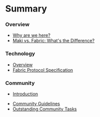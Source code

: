 # Summary

### Overview
- [Why are we here?][why-are-we-here]
- [Maki vs. Fabric: What's the Difference?][maki-vs-fabric]

### Technology
- [Overview][fabric-overview]
- [Fabric Protocol Specification][fabric-protocol]

### Community
* [Introduction](source/snippets/introduction.md)
- [Community Guidelines][community-guidelines]
- [Outstanding Community Tasks][outstanding-tasks]

[chat]: https://chat.maki.io/
[slack]: https://www.youtube.com/watch?v=W8_tGC8pNvI
[slack-apps]: https://slack.com/downloads
[why-are-we-here]: source/snippets/why-are-we-here.md
[maki-vs-fabric]: https://maki-dev.slack.com/files/chrisinajar/F16EBB88K/Elevator_Speach
[fabric-overview]: source/snippets/fabric.md
[fabric-protocol]: https://maki-dev.slack.com/files/martindale/F170LP2HL/fabric_protocol_specification.md
[community-guidelines]: https://maki-dev.slack.com/files/martindale/F1565BS5P/Community_Guidelines.md
[outstanding-tasks]: https://maki-dev.slack.com/files/martindale/F1ARP5JKV/Outstanding_Community_Tasks
[maki-remote]: https://github.com/martindale/maki-remote
[maki-auth-flex]: https://github.com/martindale/maki-auth-flex
[waffle]: https://waffle.io/martindale/maki
[snarl]: https://github.com/martindale/snarl


[#product]: https://maki.io/topics/product
[#community]: https://maki.io/topics/community
[#projects]: https://maki.io/topics/projects
[#meta]: https://maki.io/topics/meta 
[#hacking]: https://maki.io/topics/hacking 
[#development]: https://maki.io/topics/development 
[#meetups]: https://maki.io/topics/meetups 
[#beer]: https://maki.io/topics/beer 
